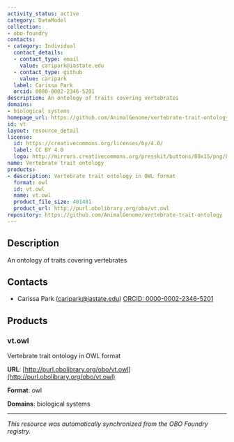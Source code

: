 ```yaml
---
activity_status: active
category: DataModel
collection:
- obo-foundry
contacts:
- category: Individual
  contact_details:
  - contact_type: email
    value: caripark@iastate.edu
  - contact_type: github
    value: caripark
  label: Carissa Park
  orcid: 0000-0002-2346-5201
description: An ontology of traits covering vertebrates
domains:
- biological systems
homepage_url: https://github.com/AnimalGenome/vertebrate-trait-ontology
id: vt
layout: resource_detail
license:
  id: https://creativecommons.org/licenses/by/4.0/
  label: CC BY 4.0
  logo: http://mirrors.creativecommons.org/presskit/buttons/80x15/png/by.png
name: Vertebrate trait ontology
products:
- description: Vertebrate trait ontology in OWL format
  format: owl
  id: vt.owl
  name: vt.owl
  product_file_size: 401481
  product_url: http://purl.obolibrary.org/obo/vt.owl
repository: https://github.com/AnimalGenome/vertebrate-trait-ontology
---
```

## Description

An ontology of traits covering vertebrates

## Contacts

- Carissa Park (caripark@iastate.edu) [ORCID: 0000-0002-2346-5201](https://orcid.org/0000-0002-2346-5201)

## Products

### vt.owl

Vertebrate trait ontology in OWL format

**URL**: [http://purl.obolibrary.org/obo/vt.owl](http://purl.obolibrary.org/obo/vt.owl)

**Format**: owl

**Domains**: biological systems

---

*This resource was automatically synchronized from the OBO Foundry registry.*